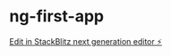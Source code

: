 # ng-first-app

[Edit in StackBlitz next generation editor ⚡️](https://stackblitz.com/~/github.com/fernandozank/ng-first-app)